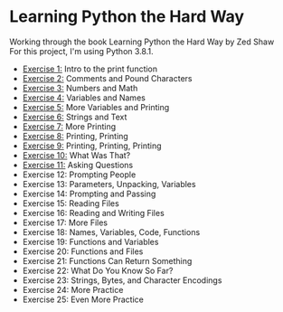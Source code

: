 # Learning Python the Hard Way
Working through the book Learning Python the Hard Way by Zed Shaw\
For this project, I'm using Python 3.8.1.

- [Exercise 1:](https://github.com/LoriImbesi/learning-python/blob/master/ex.1.py) Intro to the print function
- [Exercise 2:](https://github.com/LoriImbesi/learning-python/blob/master/ex2.py) Comments and Pound Characters
- [Exercise 3:](https://github.com/LoriImbesi/learning-python/blob/master/ex3.py) Numbers and Math
- [Exercise 4:](https://github.com/LoriImbesi/learning-python/blob/master/ex4.py) Variables and Names
- [Exercise 5:](https://github.com/LoriImbesi/learning-python/blob/master/ex5.py) More Variables and Printing
- [Exercise 6:](https://github.com/LoriImbesi/learning-python/blob/master/ex6.py) Strings and Text
- [Exercise 7:](https://github.com/LoriImbesi/learning-python/blob/master/ex7.py) More Printing
- [Exercise 8:](https://github.com/LoriImbesi/learning-python/blob/master/ex8.py) Printing, Printing
- [Exercise 9:](https://github.com/LoriImbesi/learning-python/blob/master/ex9.py) Printing, Printing, Printing
- [Exercise 10:](https://github.com/LoriImbesi/learning-python/blob/master/ex10.py) What Was That?
- [Exercise 11:](https://github.com/LoriImbesi/learning-python/blob/master/ex11.py) Asking Questions
- Exercise 12: Prompting People
- Exercise 13: Parameters, Unpacking, Variables
- Exercise 14: Prompting and Passing
- Exercise 15: Reading Files
- Exercise 16: Reading and Writing Files
- Exercise 17: More Files
- Exercise 18: Names, Variables, Code, Functions
- Exercise 19: Functions and Variables
- Exercise 20: Functions and Files
- Exercise 21: Functions Can Return Something
- Exercise 22: What Do You Know So Far?
- Exercise 23: Strings, Bytes, and Character Encodings
- Exercise 24: More Practice
- Exercise 25: Even More Practice

